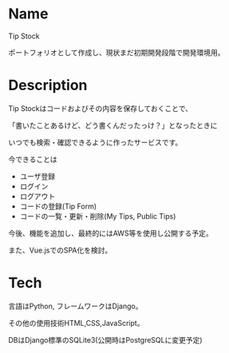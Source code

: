 # Name

Tip Stock

ポートフォリオとして作成し、現状まだ初期開発段階で開発環境用。

# Description

Tip Stockはコードおよびその内容を保存しておくことで、

「書いたことあるけど、どう書くんだったっけ？」となったときに

いつでも検索・確認できるように作ったサービスです。

今できることは
* ユーザ登録
* ログイン
* ログアウト
* コードの登録(Tip Form)
* コードの一覧・更新・削除(My Tips, Public Tips)

今後、機能を追加し、最終的にはAWS等を使用し公開する予定。

また、Vue.jsでのSPA化を検討。

# Tech

言語はPython, フレームワークはDjango。

その他の使用技術HTML,CSS,JavaScript。

DBはDjango標準のSQLite3(公開時はPostgreSQLに変更予定)
